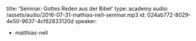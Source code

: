 title: 'Seminar: Gottes Reden aus der Bibel'
type: academy
audio: /assets/audio/2016-07-31-mathias-nell-seminar.mp3
id: 024ab772-8029-4e50-9637-4cf82833120d
speaker:
  - matthias-nell
